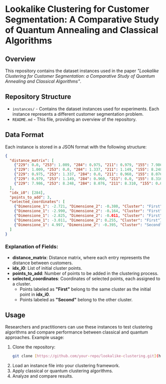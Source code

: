 # Lookalike Clustering for Customer Segmentation: A Comparative Study of Quantum Annealing and Classical Algorithms

## Overview
This repository contains the dataset instances used in the paper *"Lookalike Clustering for Customer Segmentation: a Comparative Study of Quantum Annealing and Classical Algorithms"*.

## Repository Structure
- `instances/` - Contains the dataset instances used for experiments. Each instance represents a different customer segmentation problem.
- `README.md` - This file, providing an overview of the repository.


## Data Format
Each instance is stored in a JSON format with the following structure:
```json
{
  "distance_matrix": [
    {"229": 0.0, "253": 1.009, "284": 0.975, "211": 0.979, "155": 7.986},
    {"229": 1.009, "253": 0.0, "284": 1.337, "211": 1.149, "155": 8.248},
    {"229": 0.975, "253": 1.337, "284": 0.0, "211": 0.960, "155": 8.076},
    {"229": 0.979, "253": 1.149, "284": 0.960, "211": 0.0, "155": 8.310},
    {"229": 7.986, "253": 8.248, "284": 8.076, "211": 8.310, "155": 0.0}
  ],
  "idx_i0": [284],
  "points_to_add": 3,
  "selected_coordinates": [
    {"Dimensione_1": -2.721, "Dimensione_2": -0.380, "Cluster": "First"},
    {"Dimensione_1": -2.990, "Dimensione_2": -0.164, "Cluster": "First"},
    {"Dimensione_1": -2.825, "Dimensione_2": -0.011, "Cluster": "First"},
    {"Dimensione_1": -3.011, "Dimensione_2": 0.255, "Cluster": "First"},
    {"Dimensione_1": 4.997, "Dimensione_2": -0.395, "Cluster": "Second"}
  ]
}
```
### Explanation of Fields:
- **distance_matrix**: Distance matrix, where each entry represents the distance between customers.
- **idx_i0**: List of initial cluster points.
- **points_to_add**: Number of points to be added in the clustering process.
- **selected_coordinates**: Coordinates of selected points, each assigned to a cluster.
  - Points labeled as **"First"** belong to the same cluster as the initial point in **idx_i0**.
  - Points labeled as **"Second"** belong to the other cluster.

## Usage
Researchers and practitioners can use these instances to test clustering algorithms and compare performance between classical and quantum approaches. Example usage:

1. Clone the repository:
   ```bash
   git clone [https://github.com/your-repo/lookalike-clustering.git](https://github.com/regor-unimore/Lookalike-Clustering-for-Customer-Segmentation.git)
   ```
2. Load an instance file into your clustering framework.
3. Apply classical or quantum clustering algorithms.
4. Analyze and compare results.
